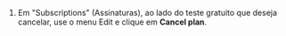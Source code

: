 1. Em "Subscriptions" (Assinaturas), ao lado do teste gratuito que deseja cancelar, use o menu Edit e clique em **Cancel plan**.
